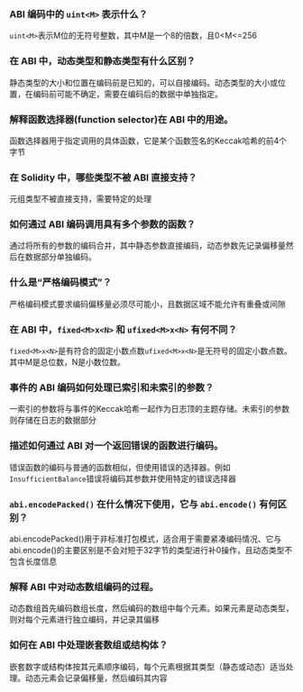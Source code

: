 ### ABI 编码中的 `uint<M>` 表示什么？

`uint<M>`表示M位的无符号整数，其中M是一个8的倍数，且0<M<=256

### 在 ABI 中，动态类型和静态类型有什么区别？

静态类型的大小和位置在编码前是已知的，可以自接编码。动态类型的大小或位置，在编码前可能不确定，需要在编码后的数据中单独指定。

### 解释函数选择器(function selector)在 ABI 中的用途。

函数选择器用于指定调用的具体函数，它是某个函数签名的Keccak哈希的前4个字节

### 在 Solidity 中，哪些类型不被 ABI 直接支持？

元组类型不被直接支持，需要特定的处理

### 如何通过 ABI 编码调用具有多个参数的函数？

通过将所有的参数的编码合并，其中静态参数直接编码，动态参数先记录偏移量然后在数据部分单独编码。





### 什么是“严格编码模式”？

严格编码模式要求编码偏移量必须尽可能小，且数据区域不能允许有重叠或间隙

### 在 ABI 中，`fixed<M>x<N>` 和 `ufixed<M>x<N>` 有何不同？

`fixed<M>x<N>`是有符合的固定小数点数`ufixed<M>x<N>`是无符号的固定小数点数。其中M是总位数，N是小数位数。

### 事件的 ABI 编码如何处理已索引和未索引的参数？

一索引的参数将与事件的Keccak哈希一起作为日志顶的主题存储。未索引的参数则存储在日志的数据部分

### 描述如何通过 ABI 对一个返回错误的函数进行编码。

错误函数的编码与普通的函数相似，但使用错误的选择器。例如`InsufficientBalance`错误将编码其参数并使用特定的错误选择器

### `abi.encodePacked()` 在什么情况下使用，它与 `abi.encode()` 有何区别？

abi.encodePacked()用于非标准打包模式，适合用于需要紧凑编码情况、它与abi.encode()的主要区别是不会对短于32字节的类型进行补0操作，且动态类型不包含长度信息

### 解释 ABI 中对动态数组编码的过程。

动态数组首先编码数组长度，然后编码的数组中每个元素。如果元素是动态类型，则对每个元素进行独立编码，并记录其偏移

### 如何在 ABI 中处理嵌套数组或结构体？

嵌套数字或结构体按其元素顺序编码，每个元素根据其类型（静态或动态）适当处理。动态元素会记录偏移量，然后编码其内容
